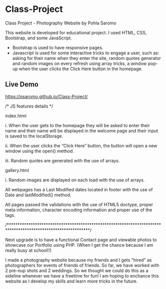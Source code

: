 # Class-Project
Class Project - Photography Website by Pohla Saromo

This website is developed for educational project. 
I used HTML, CSS, Bootstrap, and some JavaScript.

- Bootstrap is used to have responsive pages.
- Javascript is used for some interactive tricks to engage a user, such as: asking for their name when they enter the site, random quotes generator and random images on every refresh using array tricks, a window pop-up when the user clicks the Click Here button in the homepage. 

## Live Demo
https://psaromo.github.io/Class-Project/

/* JS features details */

index.html

i. When the user gets to the homepage they will be asked to enter their
name and their name will be displayed in the welcome page and their input is saved to the localStorage.

ii. When the user clicks the “Click Here” button, the button will open a new window using the open() method.

iii. Random quotes are generated with the use of arrays.

gallery.html

i. Random images are displayed on each load with the use of arrays.

All webpages has a Last Modified dates located in footer with the use of Date and lastModified() method. 

All pages passed the validations with the use of HTML5 doctype, proper meta information,
character encoding information and proper use of the tags.

/**************************************************************************************************************/

Next upgrade is to have a functional Contact page and viewable photos to showcase our Portfolio using PHP. (When I get the chance because I am really busy at school!!)

I made a photography website because my friends and I gets "hired" as photographers for events of friends of friends. So far, we have worked with 2 pre-nup shots and 2 weddings. So we thought we could do this as a sideline whenever we have a freetime for fun! I am hoping to enchance this website as I develop my skills and learn more tricks in the future.


